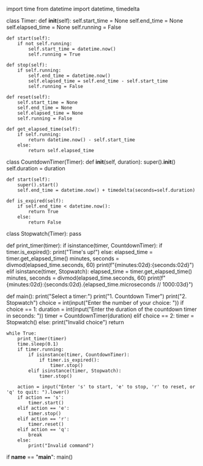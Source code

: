 import time
from datetime import datetime, timedelta

class Timer:
    def __init__(self):
        self.start_time = None
        self.end_time = None
        self.elapsed_time = None
        self.running = False

    def start(self):
        if not self.running:
            self.start_time = datetime.now()
            self.running = True

    def stop(self):
        if self.running:
            self.end_time = datetime.now()
            self.elapsed_time = self.end_time - self.start_time
            self.running = False

    def reset(self):
        self.start_time = None
        self.end_time = None
        self.elapsed_time = None
        self.running = False

    def get_elapsed_time(self):
        if self.running:
            return datetime.now() - self.start_time
        else:
            return self.elapsed_time

class CountdownTimer(Timer):
    def __init__(self, duration):
        super().__init__()
        self.duration = duration

    def start(self):
        super().start()
        self.end_time = datetime.now() + timedelta(seconds=self.duration)

    def is_expired(self):
        if self.end_time < datetime.now():
            return True
        else:
            return False

class Stopwatch(Timer):
    pass

def print_timer(timer):
    if isinstance(timer, CountdownTimer):
        if timer.is_expired():
            print("Time's up!")
        else:
            elapsed_time = timer.get_elapsed_time()
            minutes, seconds = divmod(elapsed_time.seconds, 60)
            print(f"{minutes:02d}:{seconds:02d}")
    elif isinstance(timer, Stopwatch):
        elapsed_time = timer.get_elapsed_time()
        minutes, seconds = divmod(elapsed_time.seconds, 60)
        print(f"{minutes:02d}:{seconds:02d}.{elapsed_time.microseconds // 1000:03d}")

def main():
    print("Select a timer:")
    print("1. Countdown Timer")
    print("2. Stopwatch")
    choice = int(input("Enter the number of your choice: "))
    if choice == 1:
        duration = int(input("Enter the duration of the countdown timer in seconds: "))
        timer = CountdownTimer(duration)
    elif choice == 2:
        timer = Stopwatch()
    else:
        print("Invalid choice")
        return

    while True:
        print_timer(timer)
        time.sleep(0.1)
        if timer.running:
            if isinstance(timer, CountdownTimer):
                if timer.is_expired():
                    timer.stop()
            elif isinstance(timer, Stopwatch):
                timer.stop()

        action = input("Enter 's' to start, 'e' to stop, 'r' to reset, or 'q' to quit: ").lower()
        if action == 's':
            timer.start()
        elif action == 'e':
            timer.stop()
        elif action == 'r':
            timer.reset()
        elif action == 'q':
            break
        else:
            print("Invalid command")

if __name__ == "__main__":
    main()
